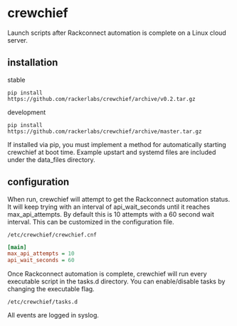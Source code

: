 # crewchief

Launch scripts after Rackconnect automation is complete on a Linux cloud server.

## installation

stable

```
pip install https://github.com/rackerlabs/crewchief/archive/v0.2.tar.gz
```

development

```
pip install https://github.com/rackerlabs/crewchief/archive/master.tar.gz
```

If installed via pip, you must implement a method for automatically starting crewchief at boot time.  Example upstart and systemd files are included under the data_files directory.

## configuration

When run, crewchief will attempt to get the Rackconnect automation status.  It will keep trying with an interval of api_wait_seconds until it reaches max_api_attempts.  By default this is 10 attempts with a 60 second wait interval.  This can be customized in the configuration file.

```
/etc/crewchief/crewchief.cnf
```
```ini
[main]
max_api_attempts = 10
api_wait_seconds = 60
```

Once Rackconnect automation is complete, crewchief will run every executable script in the tasks.d directory.  You can enable/disable tasks by changing the executable flag.

```
/etc/crewchief/tasks.d
```

All events are logged in syslog.
